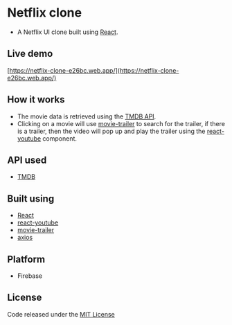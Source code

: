 # Netflix clone
- A Netflix UI clone built using [React](https://reactjs.org/).

## Live demo
[https://netflix-clone-e26bc.web.app/](https://netflix-clone-e26bc.web.app/)

## How it works
- The movie data is retrieved using the [TMDB API](https://www.themoviedb.org/).
- Clicking on a movie will use [movie-trailer](https://github.com/lacymorrow/movie-trailer) to search for the trailer, if there is a trailer, then the video will pop up and play the trailer using the [react-youtube](https://github.com/tjallingt/react-youtube) component.

## API used
- [TMDB](https://www.themoviedb.org/)

## Built using
- [React](https://reactjs.org/)
- [react-youtube](https://github.com/tjallingt/react-youtube)
- [movie-trailer](https://github.com/lacymorrow/movie-trailer)
- [axios](https://github.com/axios/axios)

## Platform
- Firebase

## License
Code released under the [MIT License](https://github.com/Tushar-Indurjeeth/Netflix-Clone/blob/master/LICENSE)
